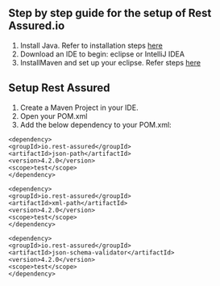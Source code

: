 ## Step by step guide for the setup of Rest Assured.io

1. Install Java. Refer to installation steps [here](https://www.guru99.com/install-java.html)
2. Download an IDE to begin: eclipse or IntelliJ IDEA
3. InstallMaven and set up your eclipse. Refer steps [here](https://www.guru99.com/maven-jenkins-with-selenium-complete-tutorial.html)

## Setup Rest Assured
1. Create a Maven Project in your IDE.
2. Open your POM.xml
3. Add the below dependency to your POM.xml:

```
<dependency>
<groupId>io.rest-assured</groupId>
<artifactId>json-path</artifactId>
<version>4.2.0</version>
<scope>test</scope>
</dependency>

<dependency>
<groupId>io.rest-assured</groupId>
<artifactId>xml-path</artifactId>
<version>4.2.0</version>
<scope>test</scope>
</dependency>

<dependency>
<groupId>io.rest-assured</groupId>
<artifactId>json-schema-validator</artifactId>
<version>4.2.0</version>
<scope>test</scope>
</dependency>

```